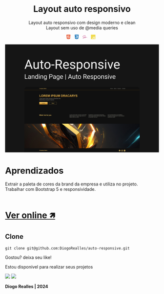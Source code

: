 <div align="center">

  # Layout auto responsivo
  
  <p>Layout auto responsivo com design moderno e clean <br />
  Layout sem uso de @media queries</p>
  
  <img width="3%" src="https://raw.githubusercontent.com/devicons/devicon/master/icons/html5/html5-plain.svg"> &nbsp;
  <img width="3%" src="https://raw.githubusercontent.com/devicons/devicon/master/icons/css3/css3-plain.svg"> &nbsp;
  <img width="3%" src="https://raw.githubusercontent.com/devicons/devicon/master/icons/sass/sass-original.svg"> &nbsp;
  <img width="3%" src="https://raw.githubusercontent.com/devicons/devicon/master/icons/javascript/javascript-plain.svg"> &nbsp;

  ![Layout auto responsivo](./assets/img/cover.jpg)
</div>

<div>

  # Aprendizados
  Extrair a paleta de cores da brand da empresa e utiliza no projeto. <br />
  Trabalhar com Bootstrap 5 e responsividade.
  <br /><br />

  # <b>[Ver online 🡽](https://responsive-whithoutmedia.softwarealles.repl.co/)</b>

  ## Clone

  ```
  git clone git@github.com:DiogoRealles/auto-responsive.git
  ```
</div>


<footer>
  <p>Gostou? deixa seu like!</p>
  <p>Estou disponível para realizar seus projetos</p>
  <a href="mailto:diogorealles@hotmail.com"><img src="https://img.shields.io/badge/diogorealles@hotmail.com-1F2D52?style=for-the-badge&logo=gmail&logoColor=white"></a>
  <a href="https://www.linkedin.com/in/diogorealles/"><img src="https://img.shields.io/badge//Diogo Realles-1F2D52?style=for-the-badge&logo=linkedin&logoColor=white"></a>
  
  <p><strong>Diogo Realles | 2024</strong></p>
</footer>
